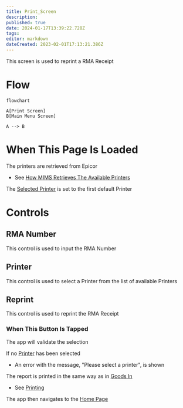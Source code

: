 ```yaml
---
title: Print_Screen
description: 
published: true
date: 2024-01-17T13:39:22.728Z
tags: 
editor: markdown
dateCreated: 2023-02-01T17:13:21.386Z
---
```


This screen is used to reprint a RMA Receipt

# Flow
```mermaid
flowchart

A[Print Screen]
B[Main Menu Screen]

A --> B
```

# When This Page Is Loaded
The printers are retrieved from Epicor
- See [How MIMS Retrieves The Available Printers](../../../../Printing.md#how-mims-retrieves-the-available-printers)

The [Selected Printer](#printer) is set to the first default Printer

# Controls
## RMA Number
This control is used to input the RMA Number

## Printer
This control is used to select a Printer from the list of available Printers

## Reprint
This control is used to reprint the RMA Receipt

### When This Button Is Tapped
The app will validate the selection

If no [Printer](#printer) has been selected
- An error with the message, "Please select a printer", is shown

The report is printed in the same way as in [Goods In](../../../Goods_In/Goods_In.md)
- See [Printing](../../../Goods_In/Epicor_Processes.md#rma-receipts)

The app then navigates to the [Home Page](../../../Home_Page.md)